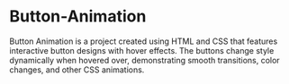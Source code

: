 # Button-Animation
Button Animation is a project created using HTML and CSS that features interactive button designs with hover effects. The buttons change style dynamically when hovered over, demonstrating smooth transitions, color changes, and other CSS animations. 
